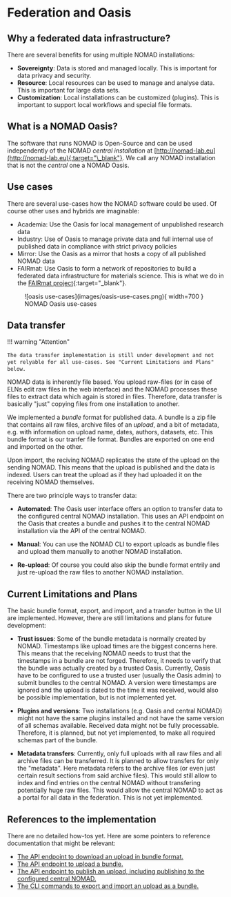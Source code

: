 # Federation and Oasis

## Why a federated data infrastructure?

There are several benefits for using multiple NOMAD installations:

- **Sovereignty**: Data is stored and managed locally. This is important for data privacy and security.
- **Resource**: Local resources can be used to manage and analyse data. This is important for large data sets.
- **Customization**: Local installations can be customized (plugins). This is important to support local workflows and special file formats.

## What is a NOMAD Oasis?

The software that runs NOMAD is Open-Source and can be used independently of the NOMAD
*central installation* at [http://nomad-lab.eu](http://nomad-lab.eu){:target="\_blank"}.
We call any NOMAD installation that is not the *central* one a NOMAD Oasis.

## Use cases

There are several use-cases how the NOMAD software could be used. Of course other
uses and hybrids are imaginable:

- Academia: Use the Oasis for local management of unpublished research data
- Industry: Use of Oasis to manage private data and full internal use of published data in compliance with strict privacy policies
- Mirror: Use the Oasis as a mirror that hosts a copy of all published NOMAD data
- FAIRmat: Use Oasis to form a network of repositories to build a federated data infrastructure
  for materials science.
  This is what we do in the [FAIRmat project](https://www.fairmat-nfdi.eu/fairmat){:target="\_blank"}.

<figure markdown>
  ![oasis use-cases](images/oasis-use-cases.png){ width=700 }
  <figcaption>NOMAD Oasis use-cases</figcaption>
</figure>

## Data transfer

!!! warning "Attention"

    The data transfer implementation is still under development and not
    yet relyable for all use-cases. See "Current Limitations and Plans" below.

NOMAD data is inherently file based. You upload raw-files (or in case of ELNs edit raw files
in the web interface) and the NOMAD processes these files to extract data which
again is stored in files. Therefore, data transfer is basically "just" copying
files from one installation to another.

We implemented a *bundle* format for published data. A bundle is a zip file that contains
all raw files, archive files of an *upload*, and a bit of metadata, e.g. with
information on upload name, dates, authors, datasets, etc. This bundle format
is our tranfer file format. Bundles are exported on one end and imported on
the other.

Upon import, the reciving NOMAD replicates the state of the upload on the
sending NOMAD. This means that the upload is published and the data is indexed.
Users can treat the upload as if they had uploaded it on the receiving
NOMAD themselves.

There are two principle ways to transfer data:

- **Automated**: The Oasis user interface offers an option to transfer data to the configured
  central NOMAD installation. This uses an API endpoint on the Oasis that creates a bundle and pushes it
  to the central NOMAD installation via the API of the central NOMAD.

- **Manual**: You can use the NOMAD CLI to export uploads as bundle files and
  upload them manually to another NOMAD installation.

- **Re-upload**: Of course you could also skip the bundle format entrily and just
  re-upload the raw files to another NOMAD installation.

## Current Limitations and Plans

The basic bundle format, export, and import, and a transfer button in the UI are implemented.
However, there are still limitations and plans for future development:

- **Trust issues**: Some of the bundle metadata is normally created by
  NOMAD. Timestamps like upload times are the biggest concerns here.
  This means that the receiving NOMAD needs to trust that the timestamps in a bundle
  are not forged. Therefore, it needs to verify that the bundle
  was actually created by a trusted Oasis. Currently, Oasis have to be
  configured to use a trusted user (usually the Oasis admin) to submit bundles
  to the central NOMAD.
  A version were timestamps are ignored and the upload is dated to the time
  it was received, would also be possible implementation, but is not implemented
  yet.

- **Plugins and versions**: Two installations (e.g. Oasis and central NOMAD)
  might not have the same plugins installed and not have the same version
  of all schemas available. Received data might not be fully processable.
  Therefore, it is planned, but not yet implemented, to make all required schemas
  part of the bundle.

- **Metadata transfers**: Currently, only full uploads with all raw files
  and all archive files can be transferred.
  It is planned to allow transfers for only the "metadata". Here metadata
  refers to the archive files (or even just certain result sections from
  said archive files). This would still allow to index and find entries on the
  central NOMAD without transfering potentially huge raw files. This would allow
  the central NOMAD to act as a portal for all data in the federation. This is not
  yet implemented.

## References to the implementation

There are no detailed how-tos yet. Here are some pointers to reference documentation that might be relevant:

- [The API endpoint to download an upload in bundle format.](https://nomad-lab.eu/prod/v1/api/v1/extensions/docs#/uploads%2Fbundle/get_upload_bundle_uploads__upload_id__bundle_get)
- [The API endpoint to upload a bundle.](https://nomad-lab.eu/prod/v1/api/v1/extensions/docs#/uploads%2Fbundle/post_upload_bundle_uploads_bundle_post)
- [The API endpoint to publish an upload, including publishing to the configured central NOMAD.](https://nomad-lab.eu/prod/v1/api/v1/extensions/docs#/uploads%2Faction/post_upload_action_publish_uploads__upload_id__action_publish_post)
- [The CLI commands to export and import an upload as a bundle.](http://127.0.0.1:8000/reference/cli.html#nomad-admin-uploads-export)
